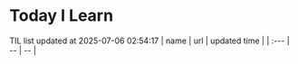 # Today I Learn 
TIL list updated at 2025-07-06 02:54:17
| name | url | updated time |
| :--- | -- | -- |
